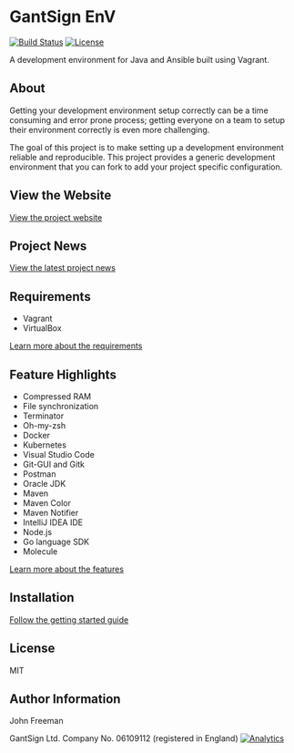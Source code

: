 # GantSign EnV

[![Build Status](https://travis-ci.org/gantsign/development-environment.svg?branch=master)](https://travis-ci.org/gantsign/development-environment)
[![License](https://img.shields.io/badge/license-MIT-blue.svg)](https://raw.githubusercontent.com/gantsign/development-environment/master/LICENSE)

A development environment for Java and Ansible built using Vagrant.

## About

Getting your development environment setup correctly can be a time consuming and
error prone process; getting everyone on a team to setup their environment
correctly is even more challenging.

The goal of this project is to make setting up a development environment
reliable and reproducible. This project provides a generic development
environment that you can fork to add your project specific configuration.

## View the Website

[View the project website](https://gantsign.github.io/development-environment/)

## Project News

[View the latest project news](https://gantsign.github.io/development-environment/news/)

## Requirements

* Vagrant
* VirtualBox

[Learn more about the requirements](https://gantsign.github.io/development-environment/docs/requirements)

## Feature Highlights

* Compressed RAM
* File synchronization
* Terminator
* Oh-my-zsh
* Docker
* Kubernetes
* Visual Studio Code
* Git-GUI and Gitk
* Postman
* Oracle JDK
* Maven
* Maven Color
* Maven Notifier
* IntelliJ IDEA IDE
* Node.js
* Go language SDK
* Molecule

[Learn more about the features](https://gantsign.github.io/development-environment/docs/features)

## Installation

[Follow the getting started guide](https://gantsign.github.io/development-environment/docs/getting-started)

## License

MIT

## Author Information

John Freeman

GantSign Ltd.
Company No. 06109112 (registered in England)
[![Analytics](https://ga-beacon.appspot.com/UA-83612642-2/chromeskel_a/readme?pixel)](https://github.com/igrigorik/ga-beacon)
